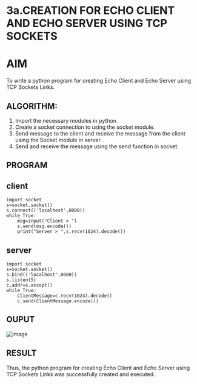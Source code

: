 # 3a.CREATION FOR ECHO CLIENT AND ECHO SERVER USING TCP SOCKETS
# AIM
To write a python program for creating Echo Client and Echo Server using TCP
Sockets Links.
## ALGORITHM:
1. Import the necessary modules in python
2. Create a socket connection to using the socket module.
3. Send message to the client and receive the message from the client using the Socket module in
 server .
4. Send and receive the message using the send function in socket.
## PROGRAM

## client
 
    import socket 
    s=socket.socket() 
    s.connect(('localhost',8000)) 
    while True: 
        msg=input("Client > ") 
        s.send(msg.encode()) 
        print("Server > ",s.recv(1024).decode()) 

## server

    import socket 
    s=socket.socket() 
    s.bind(('localhost',8000)) 
    s.listen(5) 
    c,addr=s.accept() 
    while True: 
        ClientMessage=c.recv(1024).decode() 
        c.send(ClientMessage.encode())

## OUPUT

![image](https://github.com/user-attachments/assets/5848cf51-2ad4-4ece-bb22-4c761586768f)

## RESULT
Thus, the python program for creating Echo Client and Echo Server using TCP Sockets Links 
was successfully created and executed.
